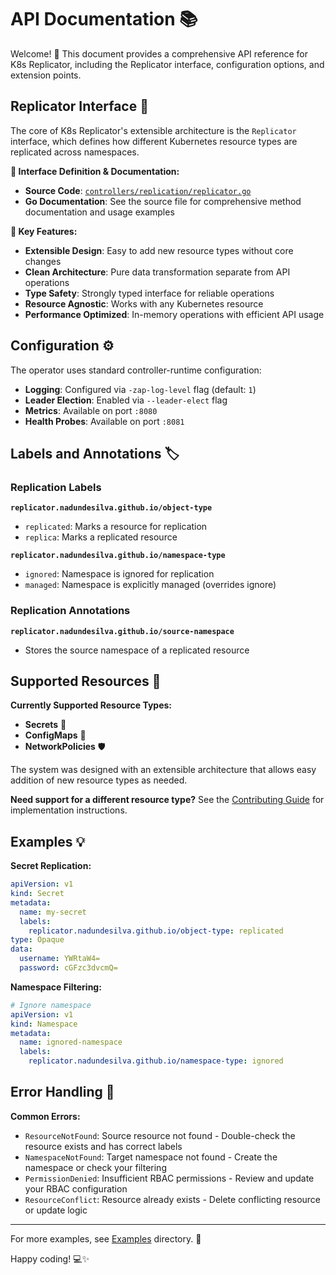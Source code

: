 # API Documentation 📚

Welcome! 👋 This document provides a comprehensive API reference for K8s Replicator, including the Replicator interface, configuration options, and extension points.

## Replicator Interface 🔌

The core of K8s Replicator's extensible architecture is the `Replicator` interface, which defines how different Kubernetes resource types are replicated across namespaces.

**📖 Interface Definition & Documentation:**

- **Source Code**: [`controllers/replication/replicator.go`](controllers/replication/replicator.go)
- **Go Documentation**: See the source file for comprehensive method documentation and usage examples

**🔧 Key Features:**

- **Extensible Design**: Easy to add new resource types without core changes
- **Clean Architecture**: Pure data transformation separate from API operations
- **Type Safety**: Strongly typed interface for reliable operations
- **Resource Agnostic**: Works with any Kubernetes resource
- **Performance Optimized**: In-memory operations with efficient API usage

## Configuration ⚙️

The operator uses standard controller-runtime configuration:

- **Logging**: Configured via `-zap-log-level` flag (default: `1`)
- **Leader Election**: Enabled via `--leader-elect` flag
- **Metrics**: Available on port `:8080`
- **Health Probes**: Available on port `:8081`

## Labels and Annotations 🏷️

### Replication Labels

**`replicator.nadundesilva.github.io/object-type`**

- `replicated`: Marks a resource for replication
- `replica`: Marks a replicated resource

**`replicator.nadundesilva.github.io/namespace-type`**

- `ignored`: Namespace is ignored for replication
- `managed`: Namespace is explicitly managed (overrides ignore)

### Replication Annotations

**`replicator.nadundesilva.github.io/source-namespace`**

- Stores the source namespace of a replicated resource

## Supported Resources 🔧

**Currently Supported Resource Types:**

- **Secrets** 🔐
- **ConfigMaps** 📄
- **NetworkPolicies** 🛡️

The system was designed with an extensible architecture that allows easy addition of new resource types as needed.

**Need support for a different resource type?** See the [Contributing Guide](CONTRIBUTING.md#extending-the-operator) for implementation instructions.

## Examples 💡

**Secret Replication:**

```yaml
apiVersion: v1
kind: Secret
metadata:
  name: my-secret
  labels:
    replicator.nadundesilva.github.io/object-type: replicated
type: Opaque
data:
  username: YWRtaW4=
  password: cGFzc3dvcmQ=
```

**Namespace Filtering:**

```yaml
# Ignore namespace
apiVersion: v1
kind: Namespace
metadata:
  name: ignored-namespace
  labels:
    replicator.nadundesilva.github.io/namespace-type: ignored
```

## Error Handling 🚨

**Common Errors:**

- `ResourceNotFound`: Source resource not found - Double-check the resource exists and has correct labels
- `NamespaceNotFound`: Target namespace not found - Create the namespace or check your filtering
- `PermissionDenied`: Insufficient RBAC permissions - Review and update your RBAC configuration
- `ResourceConflict`: Resource already exists - Delete conflicting resource or update logic

---

For more examples, see [Examples](examples/) directory. 🚀

Happy coding! 💻✨
